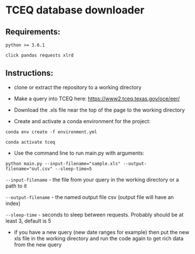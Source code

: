 # TCEQ database downloader

## Requirements:

`python >= 3.6.1`

`click pandas requests xlrd`

## Instructions: 

- clone or extract the repository to a working directory

- Make a query into TCEQ here: https://www2.tceq.texas.gov/oce/eer/

- Download the .xls file near the top of the page to the working directory

- Create and activate a conda environment for the project: 

`conda env create -f environment.yml`

`conda activate tceq`

- Use the command line to run main.py with arguments:

`python main.py --input-filename="sample.xls" --output-filename="out.csv" --sleep-time=5`

`--input-filename` - the file from your query in the working directory or a path to it

`--output-filename` - the named output file csv (output file will have an index)

`--sleep-time` - seconds to sleep between requests. Probably should be at least 3, default is 5

- if you have a new query (new date ranges for example) then put the new xls file in the working directory and run the code again to get rich data from the new query
